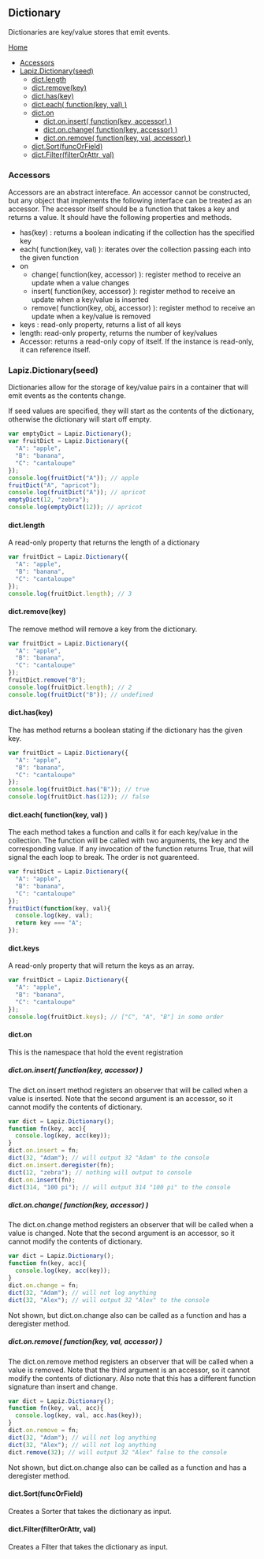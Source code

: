 ## Dictionary

Dictionaries are key/value stores that emit events.

[Home](./index.md)
* [Accessors](#accessors)
* [Lapiz.Dictionary(seed)](#dictionary)
  * [dict.length](#length)
  * [dict.remove(key)](#remove)
  * [dict.has(key)](#has)
  * [dict.each( function(key, val) )](#each)
  * [dict.on](#on)
    * [dict.on.insert( function(key, accessor) )](#insert)
    * [dict.on.change( function(key, accessor) )](#change)
    * [dict.on.remove( function(key, val, accessor) )](#onRemove)
  * [dict.Sort(funcOrField)](#sort)
  * [dict.Filter(filterOrAttr, val)](#filter)

### <a name="accessors"></a> Accessors
Accessors are an abstract intereface. An accessor cannot be constructed, but any object that implements the following interface can be treated as an accessor. The accessor itself should be a function that takes a key and returns a value. It should have the following properties and methods.

* has(key) : returns a boolean indicating if the collection has the specified key
* each( function(key, val) ): iterates over the collection passing each into the given function
* on
  * change( function(key, accessor) ): register method to receive an update when a value changes
  * insert( function(key, accessor) ): register method to receive an update when a key/value is inserted
  * remove( function(key, obj, accessor) ): register method to receive an update when a key/value is removed
* keys : read-only property, returns a list of all keys
* length: read-only property, returns the number of key/values
* Accessor: returns a read-only copy of itself. If the instance is read-only, it can reference itself.

### <a name="dictionary"></a> Lapiz.Dictionary(seed)
Dictionaries allow for the storage of key/value pairs in a container that will emit events as the contents change.

If seed values are specified, they will start as the contents of the dictionary, otherwise the dictionary will start off empty.
```javascript
var emptyDict = Lapiz.Dictionary();
var fruitDict = Lapiz.Dictionary({
  "A": "apple",
  "B": "banana",
  "C": "cantaloupe"
});
console.log(fruitDict("A")); // apple
fruitDict("A", "apricot");
console.log(fruitDict("A")); // apricot
emptyDict(12, "zebra");
console.log(emptyDict(12)); // apricot
```

#### <a name="length"></a> dict.length
A read-only property that returns the length of a dictionary
```javascript
var fruitDict = Lapiz.Dictionary({
  "A": "apple",
  "B": "banana",
  "C": "cantaloupe"
});
console.log(fruitDict.length); // 3
```

#### <a name="remove"></a> dict.remove(key)
The remove method will remove a key from the dictionary.
```javascript
var fruitDict = Lapiz.Dictionary({
  "A": "apple",
  "B": "banana",
  "C": "cantaloupe"
});
fruitDict.remove("B");
console.log(fruitDict.length); // 2
console.log(fruitDict("B")); // undefined
```

#### <a name="has"></a> dict.has(key)
The has method returns a boolean stating if the dictionary has the given key.
```javascript
var fruitDict = Lapiz.Dictionary({
  "A": "apple",
  "B": "banana",
  "C": "cantaloupe"
});
console.log(fruitDict.has("B")); // true
console.log(fruitDict.has(12)); // false
```

#### <a name="each"></a> dict.each( function(key, val) )
The each method takes a function and calls it for each key/value in the collection. The function will be called with two arguments, the key and the corresponding value. If any invocation of the function returns True, that will signal the each loop to break. The order is not guarenteed.
```javascript
var fruitDict = Lapiz.Dictionary({
  "A": "apple",
  "B": "banana",
  "C": "cantaloupe"
});
fruitDict(function(key, val){
  console.log(key, val);
  return key === "A";
});
```

#### <a name="keys"></a> dict.keys
A read-only property that will return the keys as an array.
```javascript
var fruitDict = Lapiz.Dictionary({
  "A": "apple",
  "B": "banana",
  "C": "cantaloupe"
});
console.log(fruitDict.keys); // ["C", "A", "B"] in some order
```

#### <a name="on"></a> dict.on
This is the namespace that hold the event registration

##### <a name="insert"></a> dict.on.insert( function(key, accessor) )
The dict.on.insert method registers an observer that will be called when a value is inserted. Note that the second argument is an accessor, so it cannot modify the contents of dictionary.
```javascript
var dict = Lapiz.Dictionary();
function fn(key, acc){
  console.log(key, acc(key));
}
dict.on.insert = fn;
dict(32, "Adam"); // will output 32 "Adam" to the console
dict.on.insert.deregister(fn);
dict(12, "zebra"); // nothing will output to console
dict.on.insert(fn);
dict(314, "100 pi"); // will output 314 "100 pi" to the console
```

##### <a name="change"></a> dict.on.change( function(key, accessor) )
The dict.on.change method registers an observer that will be called when a value is changed. Note that the second argument is an accessor, so it cannot modify the contents of dictionary.
```javascript
var dict = Lapiz.Dictionary();
function fn(key, acc){
  console.log(key, acc(key));
}
dict.on.change = fn;
dict(32, "Adam"); // will not log anything
dict(32, "Alex"); // will output 32 "Alex" to the console
```

Not shown, but dict.on.change also can be called as a function and has a deregister method.

##### <a name="onRemove"></a> dict.on.remove( function(key, val, accessor) )
The dict.on.remove method registers an observer that will be called when a value is removed. Note that the third argument is an accessor, so it cannot modify the contents of dictionary. Also note that this has a different function signature than insert and change.
```javascript
var dict = Lapiz.Dictionary();
function fn(key, val, acc){
  console.log(key, val, acc.has(key));
}
dict.on.remove = fn;
dict(32, "Adam"); // will not log anything
dict(32, "Alex"); // will not log anything
dict.remove(32); // will output 32 "Alex" false to the console
```

Not shown, but dict.on.change also can be called as a function and has a deregister method.

#### <a name="sort"></a> dict.Sort(funcOrField)
Creates a Sorter that takes the dictionary as input.

#### <a name="filter"></a> dict.Filter(filterOrAttr, val)
Creates a Filter that takes the dictionary as input.